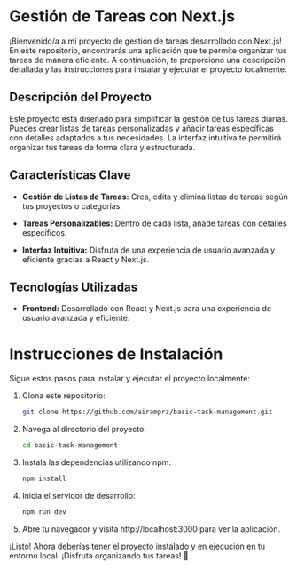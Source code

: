 # Gestión de Tareas con Next.js

¡Bienvenido/a a mi proyecto de gestión de tareas desarrollado con Next.js! En este repositorio, encontrarás una aplicación que te permite organizar tus tareas de manera eficiente. A continuación, te proporciono una descripción detallada y las instrucciones para instalar y ejecutar el proyecto localmente.

## Descripción del Proyecto

Este proyecto está diseñado para simplificar la gestión de tus tareas diarias. Puedes crear listas de tareas personalizadas y añadir tareas específicas con detalles adaptados a tus necesidades. La interfaz intuitiva te permitirá organizar tus tareas de forma clara y estructurada.

## Características Clave

- **Gestión de Listas de Tareas:** Crea, edita y elimina listas de tareas según tus proyectos o categorías.

- **Tareas Personalizables:** Dentro de cada lista, añade tareas con detalles específicos.

- **Interfaz Intuitiva:** Disfruta de una experiencia de usuario avanzada y eficiente gracias a React y Next.js.

## Tecnologías Utilizadas

- **Frontend:** Desarrollado con React y Next.js para una experiencia de usuario avanzada y eficiente.

# Instrucciones de Instalación

Sigue estos pasos para instalar y ejecutar el proyecto localmente:

1. Clona este repositorio:
   ```bash
   git clone https://github.com/airamprz/basic-task-management.git

2. Navega al directorio del proyecto:
   ```bash
   cd basic-task-management

3. Instala las dependencias utilizando npm:
   ```bash
   npm install

4. Inicia el servidor de desarrollo:
   ```bash
   npm run dev

5. Abre tu navegador y visita http://localhost:3000 para ver la aplicación.

¡Listo! Ahora deberías tener el proyecto instalado y en ejecución en tu entorno local. ¡Disfruta organizando tus tareas! 🚀.
   
